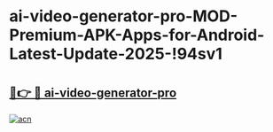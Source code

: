# ai-video-generator-pro-MOD-Premium-APK-Apps-for-Android-Latest-Update-2025-!94sv1

# <h2><a href="https://v7y4jj.esa.edu.pl?title=ai-video-generator-pro&ref=94sv1">🔗👉 🔴 ai-video-generator-pro</a></h2>

[![acn](https://github.com/user-attachments/assets/0f9c940e-d8b0-45ae-aac7-cd30a18b3e1c)](https://v7y4jj.esa.edu.pl?title=ai-video-generator-pro&ref=94sv1)

